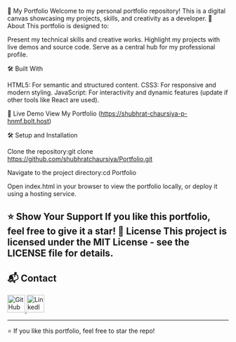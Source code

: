 🌟 My Portfolio
Welcome to my personal portfolio repository! This is a digital canvas showcasing my projects, skills, and creativity as a developer.
📌 About
This portfolio is designed to:

Present my technical skills and creative works.
Highlight my projects with live demos and source code.
Serve as a central hub for my professional profile.

🛠️ Built With

HTML5: For semantic and structured content.
CSS3: For responsive and modern styling.
JavaScript: For interactivity and dynamic features (update if other tools like React are used).

🚀 Live Demo
View My Portfolio (https://shubhrat-chaursiya-p-hnmf.bolt.host)

🛠️ Setup and Installation

Clone the repository:git clone https://github.com/shubhratchaursiya/Portfolio.git


Navigate to the project directory:cd Portfolio


Open index.html in your browser to view the portfolio locally, or deploy it using a hosting service.

⭐ Show Your Support
If you like this portfolio, feel free to give it a star! 🌟
License
This project is licensed under the MIT License - see the LICENSE file for details.
---

## 📬 Contact
<p align="left">
<a href="https://github.com/shubhratchaursiya" target="_blank">
  <img src="https://cdn.jsdelivr.net/gh/devicons/devicon/icons/github/github-original.svg" width="40" height="40" alt="GitHub"/>
</a>
<a href="https://www.linkedin.com/in/shubhrat-chaursiya-819672354/" target="_blank">
  <img src="https://cdn.jsdelivr.net/gh/devicons/devicon/icons/linkedin/linkedin-original.svg" width="40" height="40" alt="LinkedIn"/>
</a>
</p>

---

⭐ If you like this portfolio, feel free to star the repo!
